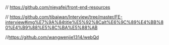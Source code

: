 // https://github.com/nieyafei/front-end-resources

// https://github.com/tibaiwan/Interview/tree/master/FE-interview#img%E7%9A%84title%E5%92%8Calt%E6%9C%89%E4%BB%80%E4%B9%88%E5%8C%BA%E5%88%AB

//https://github.com/wangwenjie1314/webQd
